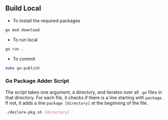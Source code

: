 ## Build Local
- To install the required packages
```bash
go mod download
```
- To run local
```bash
go run .
```
- To commit
```bash
make go-publish
```
### Go Package Adder Script
The script takes one argument, a directory, and iterates over all `.go` files in that directory. For each file, it checks if there is a line starting with `package`. If not, it adds a line `package [directory]` at the beginning of the file.


```bash
./declare-pkg.sh [directory]